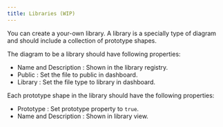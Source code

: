 ```yaml
---
title: Libraries (WIP)
---
```


You can create a your-own library. A library is a specially type of diagram and should include a collection of prototype shapes.

The diagram to be a library should have following properties:

- Name and Description : Shown in the library registry.
- Public : Set the file to public in dashboard.
- Library : Set the file type to library in dashboard.

Each prototype shape in the library should have the following properties:

- Prototype : Set prototype property to `true`.
- Name and Description : Shown in library view.
